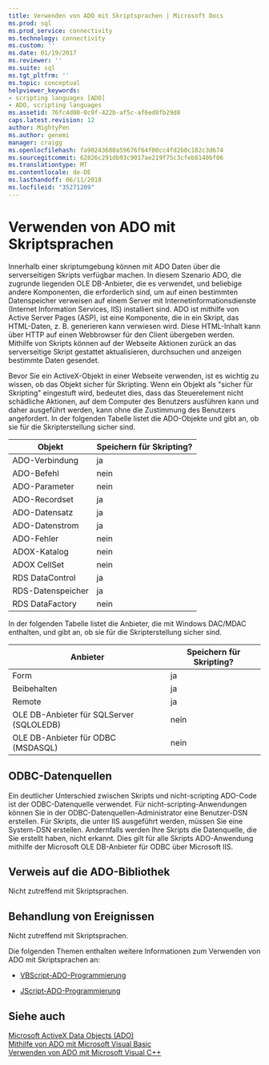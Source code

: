 ```yaml
---
title: Verwenden von ADO mit Skriptsprachen | Microsoft Docs
ms.prod: sql
ms.prod_service: connectivity
ms.technology: connectivity
ms.custom: ''
ms.date: 01/19/2017
ms.reviewer: ''
ms.suite: sql
ms.tgt_pltfrm: ''
ms.topic: conceptual
helpviewer_keywords:
- scripting languages [ADO]
- ADO, scripting languages
ms.assetid: 76fc4d00-0c9f-422b-af5c-af6ed8fb29d8
caps.latest.revision: 12
author: MightyPen
ms.author: genemi
manager: craigg
ms.openlocfilehash: fa90243680a59676f64f00cc4fd2b0c182c3d674
ms.sourcegitcommit: 62826c291db93c9017ae219f75c3cfeb8140bf06
ms.translationtype: MT
ms.contentlocale: de-DE
ms.lasthandoff: 06/11/2018
ms.locfileid: "35271209"
---
```

# <a name="using-ado-with-scripting-languages"></a>Verwenden von ADO mit Skriptsprachen
Innerhalb einer skriptumgebung können mit ADO Daten über die serverseitigen Skripts verfügbar machen. In diesem Szenario ADO, die zugrunde liegenden OLE DB-Anbieter, die es verwendet, und beliebige andere Komponenten, die erforderlich sind, um auf einen bestimmten Datenspeicher verweisen auf einem Server mit Internetinformationsdienste (Internet Information Services, IIS) installiert sind. ADO ist mithilfe von Active Server Pages (ASP), ist eine Komponente, die in ein Skript, das HTML-Daten, z. B. generieren kann verwiesen wird. Diese HTML-Inhalt kann über HTTP auf einen Webbrowser für den Client übergeben werden. Mithilfe von Skripts können auf der Webseite Aktionen zurück an das serverseitige Skript gestattet aktualisieren, durchsuchen und anzeigen bestimmte Daten gesendet.  
  
 Bevor Sie ein ActiveX-Objekt in einer Webseite verwenden, ist es wichtig zu wissen, ob das Objekt sicher für Skripting. Wenn ein Objekt als "sicher für Skripting" eingestuft wird, bedeutet dies, dass das Steuerelement nicht schädliche Aktionen, auf dem Computer des Benutzers ausführen kann und daher ausgeführt werden, kann ohne die Zustimmung des Benutzers angefordert. In der folgenden Tabelle listet die ADO-Objekte und gibt an, ob sie für die Skripterstellung sicher sind.  
  
|Objekt|Speichern für Skripting?|  
|------------|-------------------------|  
|ADO-Verbindung|ja|  
|ADO-Befehl|nein|  
|ADO-Parameter|nein|  
|ADO-Recordset|ja|  
|ADO-Datensatz|ja|  
|ADO-Datenstrom|ja|  
|ADO-Fehler|nein|  
|ADOX-Katalog|nein|  
|ADOX CellSet|nein|  
|RDS DataControl|ja|  
|RDS-Datenspeicher|ja|  
|RDS DataFactory|nein|  
  
 In der folgenden Tabelle listet die Anbieter, die mit Windows DAC/MDAC enthalten, und gibt an, ob sie für die Skripterstellung sicher sind.  
  
|Anbieter|Speichern für Skripting?|  
|--------------|-------------------------|  
|Form|ja|  
|Beibehalten|ja|  
|Remote|ja|  
|OLE DB-Anbieter für SQLServer (SQLOLEDB)|nein|  
|OLE DB-Anbieter für ODBC (MSDASQL)|nein|  
  
## <a name="odbc-data-sources"></a>ODBC-Datenquellen  
 Ein deutlicher Unterschied zwischen Skripts und nicht-scripting ADO-Code ist der ODBC-Datenquelle verwendet. Für nicht-scripting-Anwendungen können Sie in der ODBC-Datenquellen-Administrator eine Benutzer-DSN erstellen. Für Skripts, die unter IIS ausgeführt werden, müssen Sie eine System-DSN erstellen. Andernfalls werden Ihre Skripts die Datenquelle, die Sie erstellt haben, nicht erkannt. Dies gilt für alle Skripts ADO-Anwendung mithilfe der Microsoft OLE DB-Anbieter für ODBC über Microsoft IIS.  
  
## <a name="referencing-the-ado-library"></a>Verweis auf die ADO-Bibliothek  
 Nicht zutreffend mit Skriptsprachen.  
  
## <a name="handling-events"></a>Behandlung von Ereignissen  
 Nicht zutreffend mit Skriptsprachen.  
  
 Die folgenden Themen enthalten weitere Informationen zum Verwenden von ADO mit Skriptsprachen an:  
  
-   [VBScript-ADO-Programmierung](../../../ado/guide/appendixes/vbscript-ado-programming.md)  
  
-   [JScript-ADO-Programmierung](../../../ado/guide/appendixes/jscript-ado-programming.md)  
  
## <a name="see-also"></a>Siehe auch  
 [Microsoft ActiveX Data Objects (ADO)](../../../ado/microsoft-activex-data-objects-ado.md)   
 [Mithilfe von ADO mit Microsoft Visual Basic](../../../ado/guide/appendixes/using-ado-with-microsoft-visual-basic.md)   
 [Verwenden von ADO mit Microsoft Visual C++](../../../ado/guide/appendixes/using-ado-with-microsoft-visual-c.md)   
